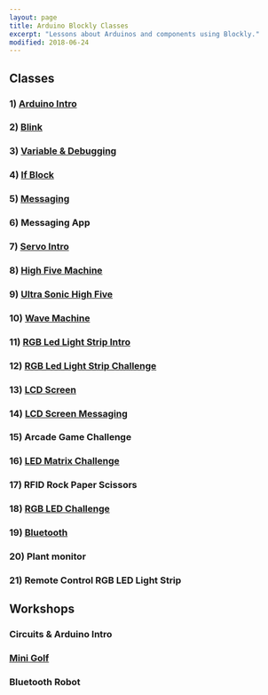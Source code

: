 ```yaml
---
layout: page
title: Arduino Blockly Classes
excerpt: "Lessons about Arduinos and components using Blockly."
modified: 2018-06-24
---
```


##  Classes

### 1) [Arduino Intro](/maker-camp/day-1/arduino-intro)

### 2) [Blink](/maker-camp/day-1/blink)

### 3) [Variable & Debugging](/maker-camp/day-1/variables-debug)

### 4) [If Block](/maker-camp/day-1/if-blocks)

### 5) [Messaging](/maker-camp/day-1/messaging)

### 6) Messaging App

### 7) [Servo Intro](/maker-camp/day-2/servos-intro)

### 8) [High Five Machine](/maker-camp/day-2/highfive)

### 9) [Ultra Sonic High Five](/maker-camp/day-2/ultra-sonic-sensor)

### 10) [Wave Machine](/maker-camp/day-2/wave)

### 11) [RGB Led Light Strip Intro](/maker-camp/day-2/rgb-led-strip)

### 12) [RGB Led Light Strip Challenge](/arduino-blockly/lesson-12-rgb-led-challenges)

### 13) [LCD Screen](/lcd-intro)

### 14) [LCD Screen Messaging](/arduino-blockly/lesson-8-lcd-serial-monitor)

### 15) Arcade Game Challenge

### 16) [LED Matrix Challenge](/arduino-blockly/lesson-9-led-matrix-challenge)

### 17) RFID Rock Paper Scissors

### 18) [RGB LED Challenge](/arduino-blockly/lesson-12-rgb-led-challenges)

### 19) [Bluetooth](/arduino-blockly/lesson-13-bluetooth)

### 20) Plant monitor

### 21) Remote Control RGB LED Light Strip

## Workshops

### Circuits & Arduino Intro

### [Mini Golf](/maker-camp/day-3)

### Bluetooth Robot




